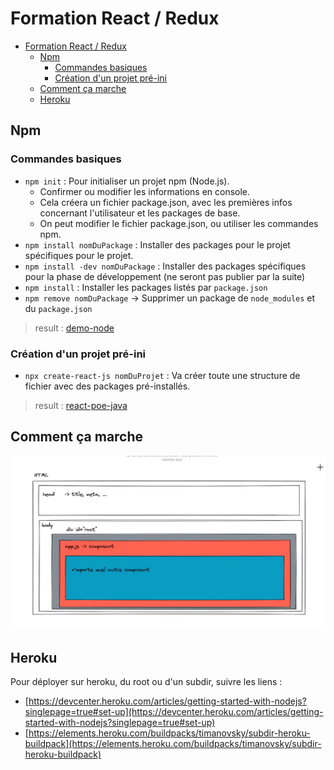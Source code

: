 # Formation React / Redux

- [Formation React / Redux](#formation-react--redux)
  - [Npm](#npm)
    - [Commandes basiques](#commandes-basiques)
    - [Création d'un projet pré-ini](#création-dun-projet-pré-ini)
  - [Comment ça marche](#comment-ça-marche)
  - [Heroku](#heroku)

## Npm

### Commandes basiques

- `npm init` : Pour initialiser un projet npm (Node.js).
  - Confirmer ou modifier les informations en console.
  - Cela créera un fichier package.json, avec les premières infos concernant l'utilisateur et les packages de base.
  - On peut modifier le fichier package.json, ou utiliser les commandes npm.
- `npm install nomDuPackage` : Installer des packages pour le projet spécifiques pour le projet.
- `npm install -dev nomDuPackage` : Installer des packages spécifiques pour la phase de développement (ne seront pas publier par la suite)
- `npm install` : Installer les packages listés par `package.json`
- `npm remove nomDuPackage` -> Supprimer un package de `node_modules` et du `package.json`

> result : [demo-node](demo-node)

### Création d'un projet pré-ini

- `npx create-react-js nomDuProjet` : Va créer toute une structure de fichier avec des packages pré-installés.

> result : [react-poe-java](react-poe-java)

## Comment ça marche

![](screens/01.png)

## Heroku

Pour déployer sur heroku, du root ou d'un subdir, suivre les liens :
- [https://devcenter.heroku.com/articles/getting-started-with-nodejs?singlepage=true#set-up](https://devcenter.heroku.com/articles/getting-started-with-nodejs?singlepage=true#set-up)
- [https://elements.heroku.com/buildpacks/timanovsky/subdir-heroku-buildpack](https://elements.heroku.com/buildpacks/timanovsky/subdir-heroku-buildpack)